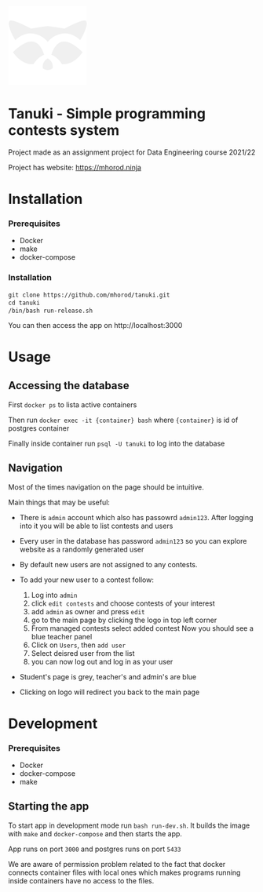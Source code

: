 ![logo](logo.png)

# Tanuki - Simple programming contests system

Project made as an assignment project for Data Engineering course 2021/22

Project has website: https://mhorod.ninja

# Installation

### Prerequisites

- Docker
- make
- docker-compose

### Installation

```
git clone https://github.com/mhorod/tanuki.git
cd tanuki
/bin/bash run-release.sh
```

You can then access the app on http://localhost:3000

# Usage

## Accessing the database

First `docker ps` to lista active containers

Then run `docker exec -it {container} bash` where `{container}` is id of
postgres container

Finally inside container run `psql -U tanuki` to log into the database

## Navigation

Most of the times navigation on the page should be intuitive.

Main things that may be useful:

- There is `admin` account which also has passowrd `admin123`. After logging
  into it you will be able to list contests and users

- Every user in the database has password `admin123` so you can explore website
  as a randomly generated user

- By default new users are not assigned to any contests.
- To add your new user to a contest follow:
  1. Log into `admin`
  2. click `edit contests` and choose contests of your interest
  3. add `admin` as owner and press `edit`
  4. go to the main page by clicking the logo in top left corner
  5. From managed contests select added contest Now you should see a blue
     teacher panel
  6. Click on `Users`, then `add user`
  7. Select deisred user from the list
  8. you can now log out and log in as your user

- Student's page is grey, teacher's and admin's are blue
- Clicking on logo will redirect you back to the main page

# Development

### Prerequisites

- Docker
- docker-compose
- make

## Starting the app

To start app in development mode run `bash run-dev.sh`. It builds the image with
`make` and `docker-compose` and then starts the app.

App runs on port `3000` and postgres runs on port `5433`

We are aware of permission problem related to the fact that docker connects
container files with local ones which makes programs running inside containers
have no access to the files.
